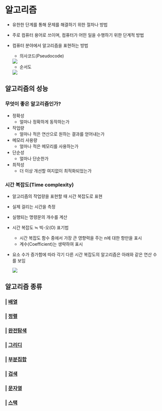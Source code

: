 # 알고리즘

- 유한한 단계를 통해 문제를 해결하기 위한 절차나 방법
- 주로 컴퓨터 용어로 쓰이며, 컴퓨터가 어떤 일을 수행하기 위한 단계적 방법
- 컴퓨터 분야에서 알고리즘을 표현하는 방법
    - 의사코드(Pseudocode)

    <img src="https://github.com/yuj1818/TIL/assets/95585314/3bfb777a-09b3-4756-b410-cc258a5b8184" />
    
    - 순서도
    
    <img src="https://github.com/yuj1818/TIL/assets/95585314/b1825854-3ac3-4b6a-8087-7c26b5dcfa0c" />
    

## 알고리즘의 성능

### 무엇이 좋은 알고리즘인가?

- 정확성
    - 얼마나 정확하게 동작하는가
- 작업량
    - 얼마나 적은 연산으로 원하는 결과를 얻어내는가
- 메모리 사용량
    - 얼마나 적은 메모리를 사용하는가
- 단순성
    - 얼마나 단순한가
- 최적성
    - 더 이상 개선할 여지없이 최적화되었는가

### 시간 복잡도(Time complexity)

- 알고리즘의 작업량을 표현할 때 시간 복잡도로 표현
- 실제 걸리는 시간을 측정
- 실행되는 명령문의 개수를 계산
- 시간 복잡도 ≒ 빅-오(O) 표기법
    - 시간 복잡도 함수 중에서 가장 큰 영향력을 주는 n에 대한 항만을 표시
    - 계수(Coefficient)는 생략하여 표시
- 요소 수가 증가함에 따라 각기 다른 시간 복잡도의 알고리즘은 아래와 같은 연산 수를 보임
    
    <img src="https://github.com/yuj1818/TIL/assets/95585314/a51928c3-2d4f-4a02-91a2-287b2a0e54f9" />

## 알고리즘 종류

### | [배열](./array.md)

### | [정렬](./sort.md)

### | [완전탐색](./exaustive_search.md)

### | [그리디](./greedy.md)

### | [부분집합](./subset.md)

### | [검색](./search.md)

### | [문자열](./string.md)

### | [스택](./stack.md)